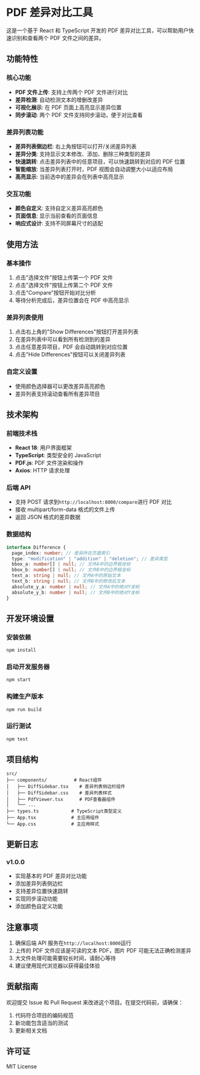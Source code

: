 # PDF 差异对比工具

这是一个基于 React 和 TypeScript 开发的 PDF 差异对比工具，可以帮助用户快速识别和查看两个 PDF 文件之间的差异。

## 功能特性

### 核心功能

- **PDF 文件上传**: 支持上传两个 PDF 文件进行对比
- **差异检测**: 自动检测文本的增删改差异
- **可视化展示**: 在 PDF 页面上高亮显示差异位置
- **同步滚动**: 两个 PDF 文件支持同步滚动，便于对比查看

### 差异列表功能

- **差异列表侧边栏**: 右上角按钮可以打开/关闭差异列表
- **差异分类**: 支持显示文本修改、添加、删除三种类型的差异
- **快速跳转**: 点击差异列表中的任意项目，可以快速跳转到对应的 PDF 位置
- **智能缩放**: 当差异列表打开时，PDF 视图会自动调整大小以适应布局
- **高亮显示**: 当前选中的差异会在列表中高亮显示

### 交互功能

- **颜色自定义**: 支持自定义差异高亮颜色
- **页面信息**: 显示当前查看的页面信息
- **响应式设计**: 支持不同屏幕尺寸的适配

## 使用方法

### 基本操作

1. 点击"选择文件"按钮上传第一个 PDF 文件
2. 点击"选择文件"按钮上传第二个 PDF 文件
3. 点击"Compare"按钮开始对比分析
4. 等待分析完成后，差异位置会在 PDF 中高亮显示

### 差异列表使用

1. 点击右上角的"Show Differences"按钮打开差异列表
2. 在差异列表中可以看到所有检测到的差异
3. 点击任意差异项目，PDF 会自动跳转到对应位置
4. 点击"Hide Differences"按钮可以关闭差异列表

### 自定义设置

- 使用颜色选择器可以更改差异高亮颜色
- 差异列表支持滚动查看所有差异项目

## 技术架构

### 前端技术栈

- **React 18**: 用户界面框架
- **TypeScript**: 类型安全的 JavaScript
- **PDF.js**: PDF 文件渲染和操作
- **Axios**: HTTP 请求处理

### 后端 API

- 支持 POST 请求到`http://localhost:8000/compare`进行 PDF 对比
- 接收 multipart/form-data 格式的文件上传
- 返回 JSON 格式的差异数据

### 数据结构

```typescript
interface Difference {
  page_index: number; // 差异所在页面索引
  type: "modification" | "addition" | "deletion"; // 差异类型
  bbox_a: number[] | null; // 文件A中的边界框坐标
  bbox_b: number[] | null; // 文件B中的边界框坐标
  text_a: string | null; // 文件A中的原始文本
  text_b: string | null; // 文件B中的修改后文本
  absolute_y_a: number | null; // 文件A中的绝对Y坐标
  absolute_y_b: number | null; // 文件B中的绝对Y坐标
}
```

## 开发环境设置

### 安装依赖

```bash
npm install
```

### 启动开发服务器

```bash
npm start
```

### 构建生产版本

```bash
npm run build
```

### 运行测试

```bash
npm test
```

## 项目结构

```
src/
├── components/          # React组件
│   ├── DiffSidebar.tsx    # 差异列表侧边栏组件
│   ├── DiffSidebar.css    # 差异列表样式
│   ├── PdfViewer.tsx      # PDF查看器组件
│   └── ...
├── types.ts            # TypeScript类型定义
├── App.tsx             # 主应用组件
└── App.css             # 主应用样式
```

## 更新日志

### v1.0.0

- 实现基本的 PDF 差异对比功能
- 添加差异列表侧边栏
- 支持差异位置快速跳转
- 实现同步滚动功能
- 添加颜色自定义功能

## 注意事项

1. 确保后端 API 服务在`http://localhost:8000`运行
2. 上传的 PDF 文件应该是可读的文本 PDF，图片 PDF 可能无法正确检测差异
3. 大文件处理可能需要较长时间，请耐心等待
4. 建议使用现代浏览器以获得最佳体验

## 贡献指南

欢迎提交 Issue 和 Pull Request 来改进这个项目。在提交代码前，请确保：

1. 代码符合项目的编码规范
2. 新功能包含适当的测试
3. 更新相关文档

## 许可证

MIT License
